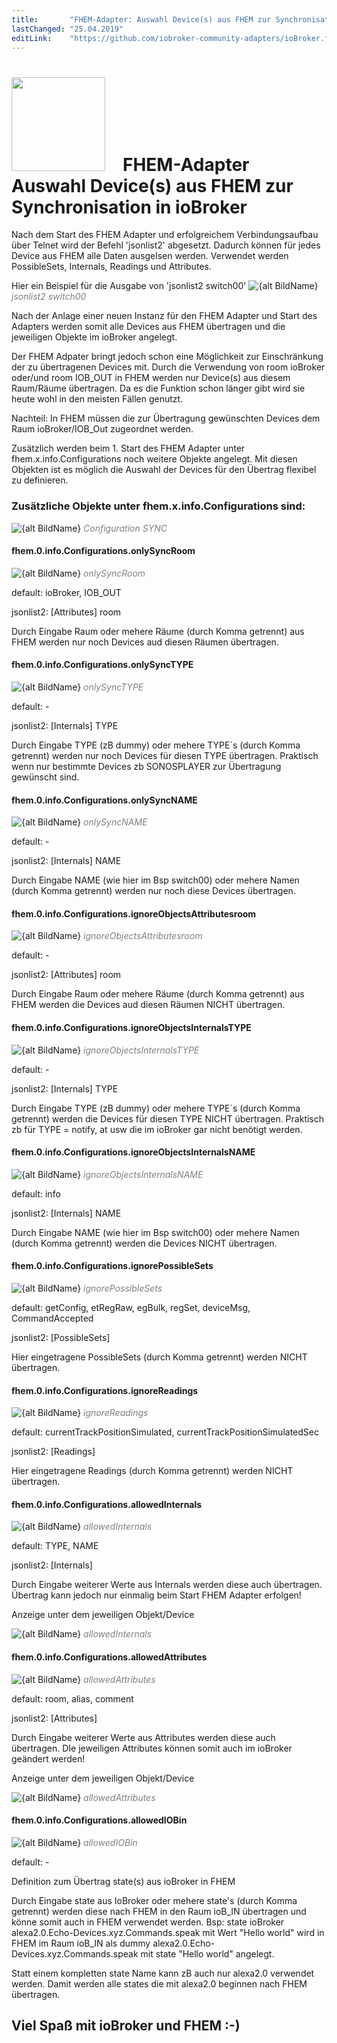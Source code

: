 ```yaml
---
title:       "FHEM-Adapter: Auswahl Device(s) aus FHEM zur Synchronisation in ioBroker"
lastChanged: "25.04.2019"
editLink:    "https://github.com/iobroker-community-adapters/ioBroker.fhem/blob/master/docs/de/SynchroFHEMconfig.md"
---
```


# <img src="media/fhem.png" width=150 hight=150/>&emsp;FHEM-Adapter<br> Auswahl Device(s) aus FHEM zur Synchronisation in ioBroker
Nach dem Start des FHEM Adapter und erfolgreichem Verbindungsaufbau über Telnet wird der Befehl 'jsonlist2' abgesetzt.
Dadurch können für jedes Device aus FHEM alle Daten ausgelsen werden. Verwendet werden PossibleSets, Internals, Readings und Attributes. 

Hier ein Beispiel für die Ausgabe von 'jsonlist2 switch00'
![{alt BildName}](media/jsonlist2.PNG "jsonlist2 switch00") <span style="color:grey">*jsonlist2 switch00*</span>

Nach der Anlage einer neuen Instanz für den FHEM Adapter und Start des Adapters werden somit alle Devices aus FHEM übertragen und die jeweiligen Objekte im ioBroker angelegt.

Der FHEM Adpater bringt jedoch schon eine Möglichkeit zur Einschränkung der zu übertragenen Devices mit.
Durch die Verwendung von room ioBroker oder/und room IOB_OUT in FHEM werden nur Device(s) aus diesem Raum/Räume übertragen.
Da es die Funktion schon länger gibt wird sie heute wohl in den meisten Fällen genutzt.

Nachteil: In FHEM müssen die zur Übertragung gewünschten Devices dem Raum ioBroker/IOB_Out zugeordnet werden.

Zusätzlich werden beim 1. Start des FHEM Adapter unter fhem.x.info.Configurations noch weitere Objekte angelegt.
Mit diesen Objekten ist es möglich die Auswahl der Devices für den Übertrag flexibel zu definieren.


### Zusätzliche Objekte unter fhem.x.info.Configurations sind:
![{alt BildName}](media/Configurations_SYNC.PNG "Configuration SYNC") <span style="color:grey">*Configuration SYNC*</span>

#### fhem.0.info.Configurations.onlySyncRoom
![{alt BildName}](media/Config_Sync_onlySyncRoom.PNG "onlySyncRoom") <span style="color:grey">*onlySyncRoom*</span>

default:   ioBroker, IOB_OUT

jsonlist2: [Attributes] room

Durch Eingabe Raum oder mehere Räume (durch Komma getrennt) aus FHEM werden nur noch Devices aud diesen Räumen  übertragen.


#### fhem.0.info.Configurations.onlySyncTYPE
![{alt BildName}](media/Config_Sync_onlySyncTYPE.PNG "onlySyncTYPE") <span style="color:grey">*onlySyncTYPE*</span>

default:    -

jsonlist2: [Internals] TYPE

Durch Eingabe TYPE (zB dummy) oder mehere TYPE´s (durch Komma getrennt) werden nur noch Devices für diesen TYPE übertragen.
Praktisch wenn nur bestimmte Devices zb SONOSPLAYER zur Übertragung gewünscht sind.

#### fhem.0.info.Configurations.onlySyncNAME
![{alt BildName}](media/Config_Sync_onlySyncNAME.PNG "onlySyncNAME") <span style="color:grey">*onlySyncNAME*</span>

default: -

jsonlist2: [Internals] NAME

Durch Eingabe NAME (wie hier im Bsp switch00) oder mehere Namen (durch Komma getrennt) werden nur noch diese Devices übertragen.

#### fhem.0.info.Configurations.ignoreObjectsAttributesroom
![{alt BildName}](media/Config_Sync_ignoreObjectsAttributesroom.PNG "ignoreObjectsAttributesroom") <span style="color:grey">*ignoreObjectsAttributesroom*</span>

default:   -

jsonlist2: [Attributes] room

Durch Eingabe Raum oder mehere Räume (durch Komma getrennt) aus FHEM werden die Devices aud diesen Räumen NICHT  übertragen.

#### fhem.0.info.Configurations.ignoreObjectsInternalsTYPE
![{alt BildName}](media/Config_Sync_ignoreObjectsInternalsTYPE.PNG "ignoreObjectsInternalsTYPE") <span style="color:grey">*ignoreObjectsInternalsTYPE*</span>

default:    -

jsonlist2: [Internals] TYPE

Durch Eingabe TYPE (zB dummy) oder mehere TYPE´s (durch Komma getrennt) werden die Devices für diesen TYPE NICHT übertragen.
Praktisch zb für TYPE = notify, at usw die im ioBroker gar nicht benötigt werden.

#### fhem.0.info.Configurations.ignoreObjectsInternalsNAME
![{alt BildName}](media/Config_Sync_ignoreObjectsInternalsNAME.PNG "ignoreObjectsInternalsNAME") <span style="color:grey">*ignoreObjectsInternalsNAME*</span>

default:    info

jsonlist2: [Internals] NAME

Durch Eingabe NAME (wie hier im Bsp switch00) oder mehere Namen (durch Komma getrennt) werden die Devices NICHT übertragen.

#### fhem.0.info.Configurations.ignorePossibleSets
![{alt BildName}](media/Config_Sync_ignorePossibleSets.PNG "ignorePossibleSets") <span style="color:grey">*ignorePossibleSets*</span>

default: getConfig, etRegRaw, egBulk, regSet, deviceMsg, CommandAccepted

jsonlist2: [PossibleSets]

Hier eingetragene PossibleSets (durch Komma getrennt) werden NICHT übertragen.

#### fhem.0.info.Configurations.ignoreReadings
![{alt BildName}](media/Config_Sync_ignoreReadings.PNG "ignoreReadings") <span style="color:grey">*ignoreReadings*</span>

default:    currentTrackPositionSimulated, currentTrackPositionSimulatedSec

jsonlist2: [Readings]

Hier eingetragene Readings (durch Komma getrennt) werden NICHT übertragen.

#### fhem.0.info.Configurations.allowedInternals
![{alt BildName}](media/Config_Sync_allowedInternals.PNG "allowedInternals") <span style="color:grey">*allowedInternals*</span>

default: TYPE, NAME

jsonlist2: [Internals]

Durch Eingabe weiterer Werte aus Internals werden diese auch übertragen.
Übertrag kann jedoch nur einmalig beim Start FHEM Adapter erfolgen!

Anzeige unter dem jeweiligen Objekt/Device 

![{alt BildName}](media/switch00_Internals.PNG "allowedInternals") <span style="color:grey">*allowedInternals*</span>

#### fhem.0.info.Configurations.allowedAttributes
![{alt BildName}](media/Config_Sync_allowedAttributes.PNG "allowedAttributes") <span style="color:grey">*allowedAttributes*</span>

default:   room, alias, comment

jsonlist2: [Attributes]

Durch Eingabe weiterer Werte aus Attributes werden diese auch übertragen.
DIe jeweiligen Attributes können somit auch im ioBroker geändert werden!

Anzeige unter dem jeweiligen Objekt/Device 

![{alt BildName}](media/switch00_Attributes.PNG "allowedAttributes") <span style="color:grey">*allowedAttributes*</span>

#### fhem.0.info.Configurations.allowedIOBin
![{alt BildName}](media/Config_Sync_allowedIOBin.PNG "allowedIOBin") <span style="color:grey">*allowedIOBin*</span>

default: -

Definition zum Übertrag state(s) aus ioBroker in FHEM

Durch Eingabe state aus IoBroker oder mehere state's (durch Komma getrennt) werden diese nach FHEM in den Raum ioB_IN übertragen und könne somit auch in FHEM verwendet werden.
Bsp: state ioBroker alexa2.0.Echo-Devices.xyz.Commands.speak mit Wert "Hello world" 
wird in FHEM im Raum ioB_IN als dummy alexa2.0.Echo-Devices.xyz.Commands.speak mit state "Hello world" angelegt.

Statt einem kompletten state Name kann zB auch nur alexa2.0 verwendet werden.
Damit werden alle states die mit alexa2.0 beginnen nach FHEM übertragen.

## Viel Spaß mit ioBroker und FHEM :-)


<!-- Bild einfügen
![{alt BildName}](media/jsonlist2.png "jsonlist2 switch00") <span style="color:grey">*jsonlist2 switch00*</span>
-->










